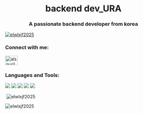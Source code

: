 <h1 align="center">backend dev_URA</h1>
<h3 align="center">A passionate backend developer from korea</h3>




<p align="left"> <a href="https://github.com/ryo-ma/github-profile-trophy"><img src="https://github-profile-trophy.vercel.app/?username=elwlxjf2025" alt="elwlxjf2025" /></a> </p>

<h3 align="left">Connect with me:</h3>
<p align="left">
<a href="https://instagram.com/alsguril" target="blank"><img align="center" src="https://raw.githubusercontent.com/rahuldkjain/github-profile-readme-generator/master/src/images/icons/Social/instagram.svg" alt="alsguril" height="30" width="40" /></a>
</p>

<h3 align="left">Languages and Tools:</h3>
<img src="https://img.shields.io/badge/JAVA-a3445a.svg?style=for-the-badge&logo=JAVA&logoColor=#white" />
<img src="https://img.shields.io/badge/SPRING BOOT-020715.svg?style=for-the-badge&logo=SPRING BOOT&logoColor=#2db400" />
<img src="https://img.shields.io/badge/MYSQL-99ccff.svg?style=for-the-badge&logo=MYSQL&logoColor=#white" />
<img src="https://img.shields.io/badge/GitHub-000000.svg?style=for-the-badge&logo=GitHub&logoColor=#white" />
<img src="https://img.shields.io/badge/Git-000000.svg?style=for-the-badge&logo=Git&logoColor=#white" />


<p>&nbsp;<img align="center" src="https://github-readme-stats.vercel.app/api?username=elwlxjf2025&show_icons=true&locale=en" alt="elwlxjf2025" /></p>

<p><img align="center" src="https://github-readme-streak-stats.herokuapp.com/?user=elwlxjf2025&" alt="elwlxjf2025" /></p>
